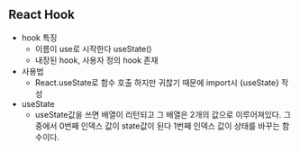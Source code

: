 ## React Hook

- hook 특징
  - 이름이 use로 시작한다 useState()
  - 내장된 hook, 사용자 정의 hook 존재
- 사용법
  - React.useState로 함수 호출 하지만 귀찮기 때문에 import시 {useState} 작성
- useState 
  - useState값을 쓰면 배열이 리턴되고 그 배열은 2개의 값으로 이루어져있다. 
    그 중에서 0번째 인덱스 값이 state값이 된다 
    1번째 인덱스 값이 상태를 바꾸는 함수이다.


